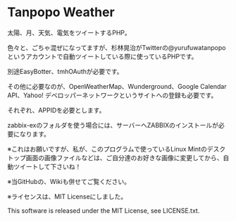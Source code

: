 # Tanpopo Weather
太陽、月、天気、電気をツイートするPHP。

色々と、ごちゃ混ぜになってますが、杉林晃治がTwitterの@yurufuwatanpopoというアカウントで自動ツイートしている際に使っているPHPです。

別途EasyBotter、tmhOAuthが必要です。

その他に必要なのが、OpenWeatherMap、Wunderground、Google Calendar API、Yahoo! デベロッパーネットワークというサイトへの登録も必要です。

それぞれ、APPIDを必要とします。

zabbix-exのフォルダを使う場合には、サーバーへZABBIXのインストールが必要になります。

※これはお願いですが、私が、このプログラムで使っているLinux Mintのデスクトップ画面の画像ファイルなどは、ご自分達のお好きな画像に変更してから、自動ツイートして下さいね！

※当GitHubの、Wikiも併せてご覧ください。

※ライセンスは、MIT Licenseにしました。

This software is released under the MIT License, see LICENSE.txt.
